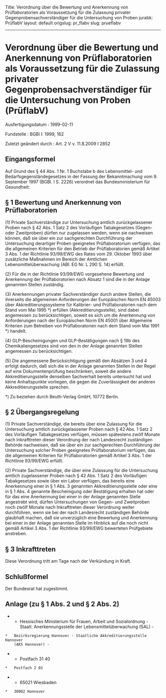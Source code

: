 Title: Verordnung über die Bewertung und Anerkennung von Prüflaboratorien als Voraussetzung
  für die Zulassung privater Gegenprobensachverständiger für die Untersuchung von
  Proben
jurabk: PrüflabV
layout: default
origslug: pr_flabv
slug: prueflabv

---

# Verordnung über die Bewertung und Anerkennung von Prüflaboratorien als Voraussetzung für die Zulassung privater Gegenprobensachverständiger für die Untersuchung von Proben (PrüflabV)

Ausfertigungsdatum
:   1999-02-11

Fundstelle
:   BGBl I: 1999, 162

Zuletzt geändert durch
:   Art. 2 V v. 11.8.2009 I 2852


## Eingangsformel

Auf Grund des § 44 Abs. 1 Nr. 1 Buchstabe b des Lebensmittel- und
Bedarfsgegenständegesetzes in der Fassung der Bekanntmachung vom 9.
September 1997 (BGBl. I S. 2226) verordnet das Bundesministerium für
Gesundheit:


## § 1 Bewertung und Anerkennung von Prüflaboratorien

(1) Private Sachverständige zur Untersuchung amtlich zurückgelassener
Proben nach § 42 Abs. 1 Satz 2 des Vorläufigen Tabakgesetzes (Gegen-
oder Zweitproben) dürfen nur zugelassen werden, wenn sie nachweisen
können, daß sie über ein zur sachgerechten Durchführung der
Untersuchung derartiger Proben geeignetes Prüflaboratorium verfügen,
das die allgemeinen Kriterien für den Betrieb der Prüflaboratorien
gemäß Artikel 3 Abs. 1 der Richtlinie 93/99/EWG des Rates vom 29.
Oktober 1993 über zusätzliche Maßnahmen im Bereich der Amtlichen
Lebensmittelüberwachung (ABl. EG Nr. L 290 S. 14) erfüllt.

(2) Für die in der Richtlinie 93/99/EWG vorgesehene Bewertung und
Anerkennung der Prüflaboratorien nach Absatz 1 sind die in der Anlage
genannten Stellen zuständig.

(3) Anerkennungen privater Sachverständiger durch andere Stellen, die
ihrerseits die allgemeinen Anforderungen der Europäischen Norm EN
45003 über Akkreditierungssysteme für Kalibrier- und Prüflaboratorien
nach dem Stand vom Mai 1995 \*) erfüllen (Akkreditierungsstelle), sind
dabei angemessen zu berücksichtigen, soweit es sich um die Anerkennung
von Anforderungen nach der Europäischen Norm EN 45001 über Allgemeine
Kriterien zum Betreiben von Prüflaboratorien nach dem Stand vom Mai
1991 \*) handelt.

(4) GLP-Bescheinigungen und GLP-Bestätigungen nach § 19b des
Chemikaliengesetzes sind von den in der Anlage genannten Stellen
angemessen zu berücksichtigen.

(5) Die angemessene Berücksichtigung gemäß den Absätzen 3 und 4
erfolgt dadurch, daß sich die in der Anlage genannten Stellen in der
Regel auf eine Dokumentenprüfung beschränken, soweit die andere
Akkreditierungsstelle denselben Sachverhalt bereits untersucht hat und
keine Anhaltspunkte vorliegen, die gegen die Zuverlässigkeit der
anderen Akkreditierungsstelle sprechen.

\*) Zu beziehen durch Beuth-Verlag GmbH, 10772 Berlin.





## § 2 Übergangsregelung

(1) Private Sachverständige, die bereits über eine Zulassung für die
Untersuchung amtlich zurückgelassener Proben nach § 42 Abs. 1 Satz 2
des Vorläufigen Tabakgesetzes verfügen, müssen spätestens zwölf Monate
nach Inkrafttreten dieser Verordnung der nach Landesrecht zuständigen
Behörde nachweisen, daß sie über ein zur sachgerechten Durchführung
der Untersuchung solcher Proben geeignetes Prüflaboratorium verfügen,
das die allgemeinen Kriterien für Prüflaboratorien gemäß Artikel 3
Abs. 1 der Richtlinie 93/99/EWG erfüllt.

(2) Private Sachverständige, die über eine Zulassung für die
Untersuchung amtlich zugelassener Proben nach § 42 Abs. 1 Satz 2 des
Vorläufigen Tabakgesetzes sowie über ein Labor verfügen, das bereits
eine Anerkennung einer in § 1 Abs. 3 genannten Akkreditierungsstelle
oder eine in § 1 Abs. 4 genannte Bescheinigung oder Bestätigung
erhalten hat oder für das eine Anerkennung bei einer in der Anlage
genannten Stelle angestrebt wird, dürfen Untersuchungen von Gegen- und
Zweitproben noch zwölf Monate nach Inkrafttreten dieser Verordnung
weiter durchführen, wenn sie bei der nach Landesrecht zuständigen
Behörde glaubhaft machen, daß sie unverzüglich eine Bewertung und
Anerkennung bei einer in der Anlage genannten Stelle im Hinblick auf
die noch nicht gemäß Artikel 3 Abs. 1 der Richtlinie 93/99/EWG
bewerteten Prüfgebiete anstreben.


## § 3 Inkrafttreten

Diese Verordnung tritt am Tage nach der Verkündung in Kraft.


## Schlußformel

Der Bundesrat hat zugestimmt.


## Anlage (zu § 1 Abs. 2 und § 2 Abs. 2)


*    *   Hessisches Ministerium für Frauen, Arbeit und Sozialordnung - Staatl.
        Anerkennungsstelle der Lebensmittelüberwachung (SAL) -

    *   Bezirksregierung Hannover - Staatliche Akkreditierungsstelle Hannover
        (AKS Hannover) -


*    *   Postfach 31 40

    *   Postfach 2 03


*    *   65021 Wiesbaden

    *   30002 Hannover





